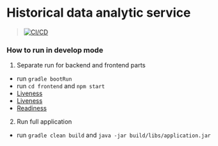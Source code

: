 # Historical data analytic service

> [![CI/CD](https://github.com/fragaLY/analytic-service/actions/workflows/ci-cd.yml/badge.svg)](https://github.com/fragaLY/analytic-service/actions/workflows/ci-cd.yml)

### How to run in develop mode
1. Separate run for backend and frontend parts
- run ```gradle bootRun```
- run ```cd frontend``` and ```npm start```
- [Liveness](http://localhost:3000)
- [Liveness](http://localhost/actuator/health/liveness)
- [Readiness](http://localhost/actuator/health/readiness)

2. Run full application
- run ```gradle clean build``` and ```java -jar build/libs/application.jar```